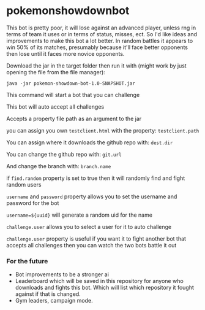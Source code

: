 # pokemonshowdownbot
This bot is pretty poor, it will lose against an advanced player, unless rng in terms of team it uses or in terms of status, misses, ect.  So I'd like ideas and improvements to make this bot a lot better.  In random battles it appears to win 50% of its matches, presumably because it'll face better opponents then lose until it faces more novice opponents.

Download the jar in the target folder then run it with (might work by just opening the file from the file manager): 

`java -jar pokemon-showdown-bot-1.0-SNAPSHOT.jar`

This command will start a bot that you can challenge

This bot will auto accept all challenges

Accepts a property file path as an argument to the jar

you can assign you own `testclient.html` with the property: `testclient.path`

You can assign where it downloads the github repo with: `dest.dir`

You can change the github repo with: `git.url`

And change the branch with: `branch.name`

if `find.random` property is set to true then it will randomly find and fight random users

`username` and `password` property allows you to set the username and password for the bot

`username=${uuid}` will generate a random uid for the name

`challenge.user` allows you to select a user for it to auto challenge

`challenge.user` property is useful if you want it to fight another bot that accepts all challenges then you can watch the two
bots battle it out

### For the future
 - Bot improvements to be a stronger ai
 - Leaderboard which will be saved in this repository for anyone who downloads and fights this bot.
 Which will list which repository it fought against if that is changed.
 - Gym leaders, campaign mode.

